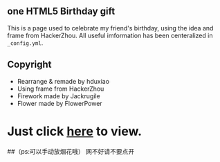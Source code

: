 ## one HTML5 Birthday gift
This is a page used to celebrate my friend's birthday, using the idea and frame from HackerZhou. 
All useful imformation has been centeralized in `_config.yml`. 

## Copyright
* Rearrange & remade by hduxiao
* Using frame from HackerZhou
* Firework made by Jackrugile
* Flower made by FlowerPower

# Just click [here](https://hduxiao.github.io/happybirthday/) to view.
##（ps:可以手动放烟花哦）
网不好请不要点开
